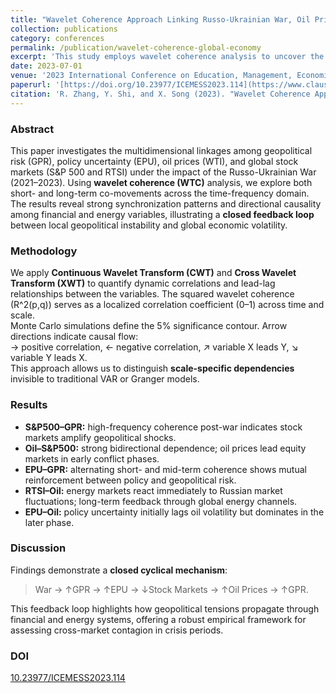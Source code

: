 ```yaml
---
title: "Wavelet Coherence Approach Linking Russo-Ukrainian War, Oil Prices, Geopolitical Risk, Stock Market, and Policy Uncertainty in the Global Economy"
collection: publications
category: conferences
permalink: /publication/wavelet-coherence-global-economy
excerpt: 'This study employs wavelet coherence analysis to uncover the dynamic interdependence between geopolitical risk, policy uncertainty, oil prices, and global stock markets during the Russo-Ukrainian War.'
date: 2023-07-01
venue: '2023 International Conference on Education, Management, Economics and Social Science (ICEMESS 2023)'
paperurl: '[https://doi.org/10.23977/ICEMESS2023.114](https://www.clausiuspress.com/conferences/LNEMSS/ICEMESS%202023/F15.pdf)'
citation: 'R. Zhang, Y. Shi, and X. Song (2023). "Wavelet Coherence Approach Linking Russo-Ukrainian War, Oil Prices, Geopolitical Risk, Stock Market, and Policy Uncertainty in the Global Economy." *Proceedings of the 2023 International Conference on Education, Management, Economics and Social Science (ICEMESS 2023)*. DOI: 10.23977/ICEMESS2023.114.'
---
```


### Abstract
This paper investigates the multidimensional linkages among geopolitical risk (GPR), policy uncertainty (EPU), oil prices (WTI), and global stock markets (S&P 500 and RTSI) under the impact of the Russo-Ukrainian War (2021–2023). Using **wavelet coherence (WTC)** analysis, we explore both short- and long-term co-movements across the time-frequency domain. The results reveal strong synchronization patterns and directional causality among financial and energy variables, illustrating a **closed feedback loop** between local geopolitical instability and global economic volatility.

### Methodology
We apply **Continuous Wavelet Transform (CWT)** and **Cross Wavelet Transform (XWT)** to quantify dynamic correlations and lead-lag relationships between the variables. The squared wavelet coherence \(R^2(p,q)\) serves as a localized correlation coefficient (0–1) across time and scale.  
Monte Carlo simulations define the 5% significance contour. Arrow directions indicate causal flow:  
→ positive correlation, ← negative correlation, ↗ variable X leads Y, ↘ variable Y leads X.  
This approach allows us to distinguish **scale-specific dependencies** invisible to traditional VAR or Granger models.

### Results
- **S&P500–GPR:** high-frequency coherence post-war indicates stock markets amplify geopolitical shocks.  
- **Oil–S&P500:** strong bidirectional dependence; oil prices lead equity markets in early conflict phases.  
- **EPU–GPR:** alternating short- and mid-term coherence shows mutual reinforcement between policy and geopolitical risk.  
- **RTSI–Oil:** energy markets react immediately to Russian market fluctuations; long-term feedback through global energy channels.  
- **EPU–Oil:** policy uncertainty initially lags oil volatility but dominates in the later phase.

### Discussion
Findings demonstrate a **closed cyclical mechanism**:  
> War → ↑GPR → ↑EPU → ↓Stock Markets → ↑Oil Prices → ↑GPR.  

This feedback loop highlights how geopolitical tensions propagate through financial and energy systems, offering a robust empirical framework for assessing cross-market contagion in crisis periods.

### DOI
[10.23977/ICEMESS2023.114](https://doi.org/10.23977/ICEMESS2023.114)
